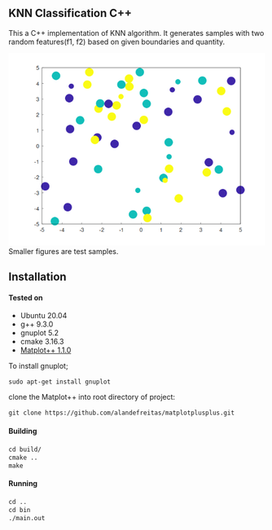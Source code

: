 ## KNN Classification C++

This a C++ implementation of KNN algorithm. It generates samples with two random features(f1, f2) based on given boundaries and quantity.


![Result](results/classification.png)\
Smaller figures are test samples.

## Installation
#### Tested on
* Ubuntu 20.04
* g++ 9.3.0
* gnuplot 5.2
* cmake 3.16.3
* [Matplot++ 1.1.0](https://github.com/alandefreitas/matplotplusplus)

To install gnuplot;
```
sudo apt-get install gnuplot 
```

clone the Matplot++ into root directory of project:
``` 
git clone https://github.com/alandefreitas/matplotplusplus.git
```

#### Building

``` 
cd build/
cmake ..
make
```

#### Running
```
cd ..
cd bin
./main.out
```
